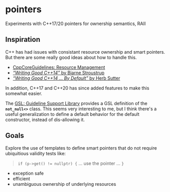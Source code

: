 # pointers
 Experiments with C++17/20 pointers for ownership semantics, RAII

## Inspiration
C++ has had issues with consistant resource ownership and smart pointers.
But there are some really good ideas about how to handle this.
- [CppCoreGuidelines: Resource Management](https://isocpp.github.io/CppCoreGuidelines/CppCoreGuidelines#S-resource)
- [_“Writing Good C++14”_ by Bjarne Stroustrup](https://isocpp.org/blog/2015/09/stroustrup-cppcon15-keynote)
- [_“Writing Good C++14 … By Default”_ by Herb Sutter](https://isocpp.org/blog/2015/09/sutter-cppcon15-day2plenary)

In addition, C++17 and C++20 has since added features to make this somewhat easier.

The [GSL: Guideline Support Library](https://isocpp.github.io/CppCoreGuidelines/CppCoreGuidelines#S-gsl)
provides a GSL definition of the **`not_null<>`** class.
This seems very interesting to me, but I think there's a useful generalization to
define a default behavior for the default constructor, instead of dis-allowing it.

## Goals
Explore the use of templates to define smart pointers that do not require ubiquitious validity tests like:
> `if (p->get() != nullptr) {` ... use the pointer ... `}`

- exception safe
- efficient
- unambiguous ownership of underlying resources
